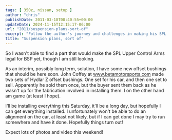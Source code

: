 ```yaml
---
tags: [ 350z, nissan, setup ]
author: "chris"
publishDate: 2011-03-18T00:40:55+00:00
updateDate: 2024-11-15T12:15:17-06:00
url: "2011/suspension-plans-sort-of"
excerpt: "Follow the author's journey and challenges in making his SPL Upper Control Arms legal, involving an attempt with offset Hydlar Z bushings."
title: "Suspension plans, sort of"
---
```


So I wasn't able to find a part that would make the SPL Upper Control Arms legal for BSP yet, though I am still looking.

As an interim, possibly long term, solution, I have some new offset bushings that should be here soon. John Coffey at www.betamotorsports.com made two sets of Hydlar Z offset bushings. One set for his car, and then one set to sell. Apparently he sold them once, but the buyer sent them back as he wasn't up for the fabrication involved in installing them. I on the other hand am game (at least I hope).

I'll be installing everything this Saturday, it'll be a long day, but hopefully I can get everything installed. I unfortunately won't be able to do an alignment on the car, at least not likely, but if I can get done I may try to run somewhere and have it done. Hopefully things turn out!

Expect lots of photos and video this weekend!
